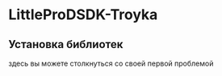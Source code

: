 # LittleProDSDK-Troyka

## Установка библиотек
здесь вы можете столкнуться со своей первой проблемой

